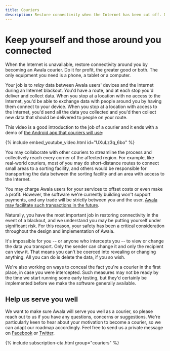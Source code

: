 ```yaml
---
title: Couriers
description: Restore connectivity when the Internet has been cut off. Do it for profit, the greater good or both.
---
```


# Keep yourself and those around you connected

When the Internet is unavailable, restore connectivity around you by becoming an Awala courier. Do it for profit, the greater good or both. The only equipment you need is a phone, a tablet or a computer.

Your job is to _relay_ data between Awala users' devices and the Internet during an Internet blackout. You'd have a route, and at each stop you'd deliver and collect data. When you stop at a location with no access to the Internet, you'd be able to exchange data with people around you by having them connect to your device. When you stop at a location with access to the Internet, you'd send all the data you collected and you'd then collect new data that should be delivered to people on your route.

This video is a good introduction to the job of a courier and it ends with a demo of [the Android app that couriers will use](https://play.google.com/store/apps/details?id=tech.relaycorp.courier):

{% include embed_youtube_video.html id="UXuLz3q_6bo" %}

You may collaborate with other couriers to streamline the process and collectively reach every corner of the affected region. For example, like real-world couriers, most of you may do short-distance routes to connect small areas to a sorting facility, and others would be responsible for transporting the data between the sorting facility and an area with access to the Internet.

You may charge Awala users for your services to offset costs or even make a profit. However, the software we're currently building won't support payments, and any trade will be strictly between you and the user. [Awala may facilitate such transactions in the future](https://github.com/relaynet/specs/issues/34).

Naturally, you have the most important job in restoring connectivity in the event of a blackout, and we understand you may be putting yourself under significant risk. For this reason, your safety has been a critical consideration throughout the design and implementation of Awala.

It's impossible for you -- or anyone who intercepts you -- to view or change the data you transport. Only the sender can change it and only the recipient can view it. That means you can't be coerced into revealing or changing anything. All you can do is delete the data, if you so wish.

We're also working on ways to conceal the fact you're a courier in the first place, in case you were intercepted. Such measures may not be ready by the time we start running some early testing, but they'd certainly be implemented before we make the software generally available.

## Help us serve you well

We want to make sure Awala will serve you well as a courier, so please reach out to us if you have any questions, concerns or suggestions. We're particularly keen to hear about your motivation to become a courier, so we can adapt our roadmap accordingly. Feel free to send us a private message on [Facebook](https://www.facebook.com/AwalaApp/) or [Twitter](https://twitter.com/AwalaApp).

{% include subscription-cta.html group="couriers" %}
